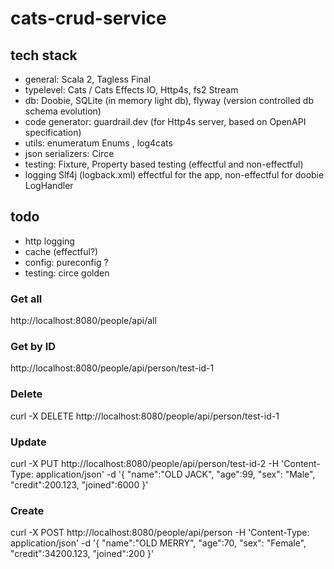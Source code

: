 # cats-crud-service

## tech stack
- general: Scala 2, Tagless Final
- typelevel: Cats / Cats Effects IO, Http4s, fs2 Stream
- db: Doobie, SQLite (in memory light db), flyway (version controlled db schema evolution)
- code generator: guardrail.dev (for Http4s server, based on OpenAPI specification)
- utils: enumeratum Enums , log4cats
- json serializers: Circe
- testing: Fixture, Property based testing (effectful and non-effectful)
- logging Slf4j (logback.xml) effectful for the app, non-effectful for doobie LogHandler

## todo
- http logging
- cache (effectful?)
- config: pureconfig ?
- testing: circe golden

### Get all
http://localhost:8080/people/api/all

### Get by ID
http://localhost:8080/people/api/person/test-id-1

### Delete
curl -X DELETE http://localhost:8080/people/api/person/test-id-1

### Update
curl -X PUT http://localhost:8080/people/api/person/test-id-2 -H 'Content-Type: application/json' -d '{ "name":"OLD JACK", "age":99, "sex": "Male", "credit":200.123, "joined":6000 }'
   
### Create
curl -X POST http://localhost:8080/people/api/person -H 'Content-Type: application/json' -d '{ "name":"OLD MERRY", "age":70, "sex": "Female", "credit":34200.123, "joined":200 }'
